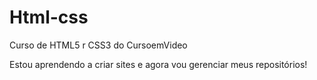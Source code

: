 # Html-css
 Curso de HTML5 r CSS3 do CursoemVideo

 Estou aprendendo a criar sites e agora vou gerenciar meus repositórios!
